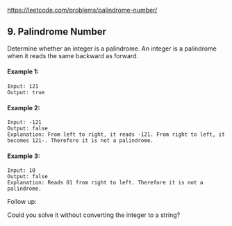 https://leetcode.com/problems/palindrome-number/

## 9. Palindrome Number
Determine whether an integer is a palindrome. An integer is a palindrome when it reads the same backward as forward.

#### Example 1:
```
Input: 121
Output: true
```

#### Example 2:
```
Input: -121
Output: false
Explanation: From left to right, it reads -121. From right to left, it becomes 121-. Therefore it is not a palindrome.
```

#### Example 3:
```
Input: 10
Output: false
Explanation: Reads 01 from right to left. Therefore it is not a palindrome.
```

Follow up:

Could you solve it without converting the integer to a string?

